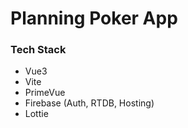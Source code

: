 # Planning Poker App

### Tech Stack

- Vue3
- Vite
- PrimeVue
- Firebase (Auth, RTDB, Hosting)
- Lottie
